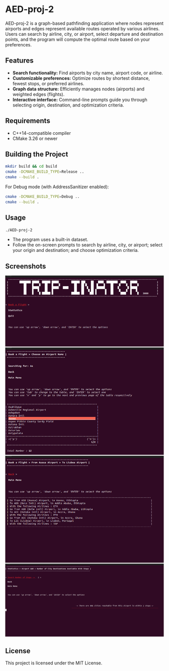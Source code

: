 # AED-proj-2

AED-proj-2 is a graph-based pathfinding application where nodes represent airports and edges represent available routes operated by various airlines. Users can search by airline, city, or airport, select departure and destination points, and the program will compute the optimal route based on your preferences.

## Features

* **Search functionality:** Find airports by city name, airport code, or airline.
* **Customizable preferences:** Optimize routes by shortest distance, fewest stops, or preferred airlines.
* **Graph data structure:** Efficiently manages nodes (airports) and weighted edges (flights).
* **Interactive interface:** Command-line prompts guide you through selecting origin, destination, and optimization criteria.

## Requirements

* C++14-compatible compiler
* CMake 3.26 or newer

## Building the Project

```bash
mkdir build && cd build
cmake -DCMAKE_BUILD_TYPE=Release ..
cmake --build .
```

For Debug mode (with AddressSanitizer enabled):

```bash
cmake -DCMAKE_BUILD_TYPE=Debug ..
cmake --build .
```

## Usage

```bash
./AED-proj-2
```

* The program uses a built-in dataset.
* Follow the on-screen prompts to search by airline, city, or airport; select your origin and destination; and choose optimization criteria.

## Screenshots

![Dashboard Screenshot](images/img1.png)
![Search by Airline](images/img2.png)
![Route Selection](images/img3.png)
![Optimal Path Result](images/img4.png)

## License

This project is licensed under the MIT License.
